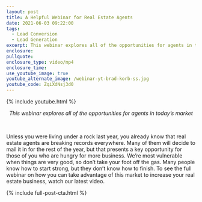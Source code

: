```yaml
---
layout: post
title: A Helpful Webinar for Real Estate Agents
date: 2021-06-03 09:22:00
tags:
  - Lead Conversion
  - Lead Generation
excerpt: This webinar explores all of the opportunities for agents in today’s market
enclosure:
pullquote:
enclosure_type: video/mp4
enclosure_time:
use_youtube_image: true
youtube_alternate_image: /webinar-yt-brad-korb-ss.jpg
youtube_code: ZqiXdNsj3d0
---
```

{% include youtube.html %}

<center><em>This webinar explores all of the opportunities for agents in today&rsquo;s market</em></center>

&nbsp;

Unless you were living under a rock last year, you already know that real estate agents are breaking records everywhere. Many of them will decide to mail it in for the rest of the year, but that presents a key opportunity for those of you who are hungry for more business. We’re most vulnerable when things are very good, so don’t take your foot off the gas. Many people know how to start strong, but they don’t know how to finish. To see the full webinar on how you can take advantage of this market to increase your real estate business, watch our latest video.

{% include full-post-cta.html %}
